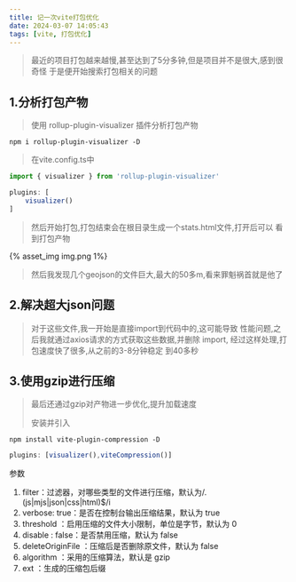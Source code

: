 ```yaml
---
title: 记一次vite打包优化
date: 2024-03-07 14:05:43
tags: [vite, 打包优化]
---
```


> 最近的项目打包越来越慢,甚至达到了5分多钟,但是项目并不是很大,感到很奇怪
> 于是便开始搜索打包相关的问题

## 1.分析打包产物
> 使用 rollup-plugin-visualizer 插件分析打包产物

```shell
npm i rollup-plugin-visualizer -D
```
> 在vite.config.ts中
```ts
import { visualizer } from 'rollup-plugin-visualizer'

plugins: [
    visualizer()
]
```
> 然后开始打包,打包结束会在根目录生成一个stats.html文件,打开后可以
> 看到打包产物

{% asset_img img.png 1%}

> 然后我发现几个geojson的文件巨大,最大的50多m,看来罪魁祸首就是他了
## 2.解决超大json问题
> 对于这些文件,我一开始是直接import到代码中的,这可能导致
> 性能问题,之后我就通过axios请求的方式获取这些数据,并删除
> import, 经过这样处理,打包速度快了很多,从之前的3-8分钟稳定
> 到40多秒
## 3.使用gzip进行压缩

> 最后还通过gzip对产物进一步优化,提升加载速度
> 
> 安装并引入

```shell
npm install vite-plugin-compression -D
```

```ts
plugins: [visualizer(),viteCompression()]
```

参数
1. filter：过滤器，对哪些类型的文件进行压缩，默认为/.(js|mjs|json|css|html)$/i
2. verbose: true：是否在控制台输出压缩结果，默认为 true
3. threshold ：启用压缩的文件大小限制，单位是字节，默认为 0
4. disable : false：是否禁用压缩，默认为 false
5. deleteOriginFile ：压缩后是否删除原文件，默认为 false
6. algorithm ：采用的压缩算法，默认是 gzip
7. ext ：生成的压缩包后缀